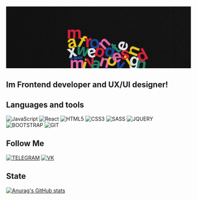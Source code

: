 [![Header](https://github.com/maximuix/maximuix/blob/main/assets/Header.png)](https://t.me/maximuix)

## Im Frontend developer and UX/UI designer! 

## Languages and tools
![JavaScript](https://img.shields.io/badge/javascript-000000?style=for-the-badge&logo=javascript&logoColor=F7DF1E)
![React](https://img.shields.io/badge/React-000000?style=for-the-badge&logo=React&logoColor=61DAFB)
![HTML5](https://img.shields.io/badge/HTML5-000000?style=for-the-badge&logo=HTML5&logoColor=F16529)
![CSS3](https://img.shields.io/badge/CSS3-000000?style=for-the-badge&logo=CSS3&logoColor=2965F1)
![SASS](https://img.shields.io/badge/SASS-000000?style=for-the-badge&logo=SASS&logoColor=CD6799)
![JQUERY](https://img.shields.io/badge/JQUERY-000000?style=for-the-badge&logo=JQUERY&logoColor=0868AC)
![BOOTSTRAP](https://img.shields.io/badge/BOOTSTRAP-7311F6?style=for-the-badge&logo=BOOTSTRAP&logoColor=FFFFFF)
![GIT](https://img.shields.io/badge/GIT-000000?style=for-the-badge&logo=GIT&logoColor=F05133)

## Follow Me
[![TELEGRAM](https://img.shields.io/badge/TELEGRAM-26A4E3?style=for-the-badge&logo=TELEGRAM&logoColor=FFFFFF)](https://t.me/maximuix)
[![VK](https://img.shields.io/badge/VK-0077FF?style=for-the-badge&logo=VK&logoColor=FFFFFF)](https://vk.com/maximuix)


## State 
[![Anurag's GitHub stats](https://github-readme-stats.vercel.app/api?username=maximuix&show_icons=true&theme=neon)](https://github.com/maximuix)
